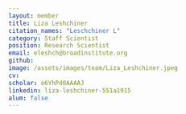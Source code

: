 ```yaml
---
layout: member
title: Liza Leshchiner
citation_names: "Leschchiner L"
category: Staff Scientist
position: Research Scientist
email: eleshch@broadinstitute.org
github: 
image: /assets/images/team/Liza_Leshchiner.jpeg
cv:
scholar: e6YhPd0AAAAJ
linkedin: liza-leshchiner-551a1915
alum: false
---
```


